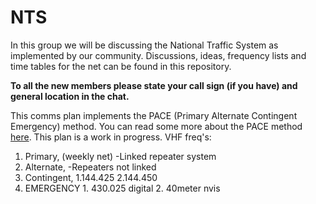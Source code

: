 # NTS
In this group we will be discussing the National Traffic System as implemented by our community.
Discussions, ideas, frequency lists and time tables for the net can be found in this repository.

**To all the new members please state your call sign (if you have) and general location in the chat.**

This comms plan implements the PACE (Primary Alternate Contingent Emergency) method. You can read some more about the PACE method [here](https://www.trex-arms.com/articles/).
This plan is a work in progress.
VHF freq's:
   1. Primary, (weekly net)
     -Linked repeater system 
   2. Alternate,
     -Repeaters not linked
   3. Contingent,
     1.144.425
     2.144.450
   4. EMERGENCY 
     1. 430.025 digital
     2. 40meter nvis
